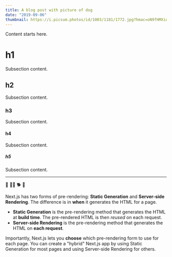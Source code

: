 ```yaml
---
title: A blog post with picture of dog
date: "2019-09-06"
thumbnail: https://i.picsum.photos/id/1003/1181/1772.jpg?hmac=oN9fHMXiqe9Zq2RM6XT-RVZkojgPnECWwyEF1RvvTZk
---
```


Content starts here.
# h1
Subsection content.
## h2
Subsection content.
### h3
Subsection content.
#### h4
Subsection content.
##### h5
Subsection content.

---

🦮 🐕‍🦺 🐕 🐩


Next.js has two forms of pre-rendering: **Static Generation** and **Server-side Rendering**. The difference is in **when** it generates the HTML for a page.

- **Static Generation** is the pre-rendering method that generates the HTML at **build time**. The pre-rendered HTML is then _reused_ on each request.
- **Server-side Rendering** is the pre-rendering method that generates the HTML on **each request**.

Importantly, Next.js lets you **choose** which pre-rendering form to use for each page. You can create a "hybrid" Next.js app by using Static Generation for most pages and using Server-side Rendering for others.